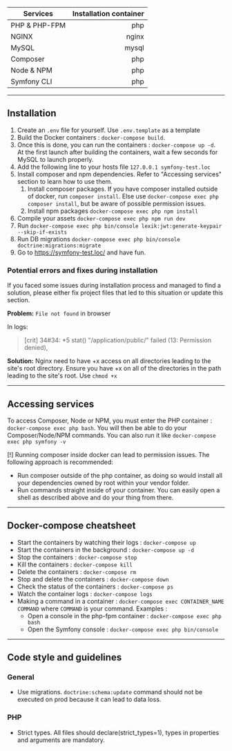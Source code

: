 
| Services      | Installation container |
|---------------|-----------------------:|
| PHP & PHP-FPM |                    php |
| NGINX         |                  nginx |
| MySQL         |                  mysql |
| Composer      |                    php |
| Node & NPM    |                    php |
| Symfony CLI   |                    php |

---

## Installation

1. Create an `.env` file for yourself. Use `.env.template` as a template
2. Build the Docker containers : `docker-compose build`.
3. Once this is done, you can run the containers : `docker-compose up -d`.  
   At the first launch after building the containers, wait a few seconds for MySQL to launch properly.
4. Add the following line to your hosts file `127.0.0.1 symfony-test.loc`
5. Install composer and npm dependencies. Refer to "Accessing services" section to learn how to use them.
   1) Install composer packages. If you have composer installed outside of docker, run `composer install`. 
   Else use `docker-compose exec php composer install`, but be aware of possible permission issues.
   2) Install npm packages `docker-compose exec php npm install`
6. Compile your assets `docker-compose exec php npm run dev`
7. Run `docker-compose exec php bin/console lexik:jwt:generate-keypair --skip-if-exists`
8. Run DB migrations `docker-compose exec php bin/console doctrine:migrations:migrate`
9. Go to https://symfony-test.loc/ and have fun.

### Potential errors and fixes during installation

If you faced some issues during installation process and managed to find a solution,
please either fix project files that led to this situation or update this section.

**Problem:** `File not found` in browser

In logs:
> [crit] 34#34: *5 stat() "/application/public/" failed (13: Permission denied),

**Solution:** Nginx need to have +x access on all directories leading to the site's root directory.
Ensure you have +x on all of the directories in the path leading to the site's root. Use `chmod +x`

---

## Accessing services

To access Composer, Node or NPM, you must enter the PHP container : `docker-compose exec php bash`. You will then be
able to do your Composer/Node/NPM commands.
You can also run it like `docker-compose exec php symfony -v`

[!] Running composer inside docker can lead to permission issues. The following approach is recommended:

* Run composer outside of the php container, as doing so would install all your dependencies owned by root within your
  vendor folder.
* Run commands straight inside of your container. You can easily open a shell as described above and do your thing from
  there.

---

## Docker-compose cheatsheet

* Start the containers by watching their logs : `docker-compose up`
* Start the containers in the background : `docker-compose up -d`
* Stop the containers : `docker-compose stop`
* Kill the containers : `docker-compose kill`
* Delete the containers : `docker-compose rm`
* Stop and delete the containers : `docker-compose down`
* Check the status of the containers : `docker-compose ps`
* Watch the container logs : `docker-compose logs`
* Making a command in a container : `docker-compose exec CONTAINER_NAME COMMAND` where `COMMAND` is your command.
  Examples :
    - Open a console in the php-fpm container : `docker-compose exec php bash`
    - Open the Symfony console : `docker-compose exec php bin/console`

___
## Code style and guidelines

### General
* Use migrations. `doctrine:schema:update` command should not be executed on prod because it can lead to data loss.

### PHP
* Strict types. All files should declare(strict_types=1), types in properties and arguments are mandatory.
